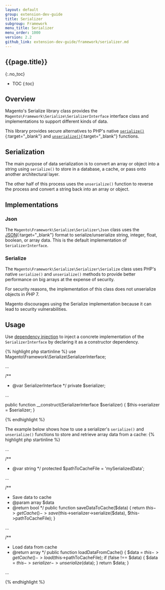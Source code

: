 ```yaml
---
layout: default
group: extension-dev-guide
title: Serializer
subgroup: Framework
menu_title: Serializer
menu_order: 1000
version: 2.2
github_link: extension-dev-guide/framework/serializer.md
---
```


## {{page.title}}
{:.no_toc}

* TOC
{:toc}

## Overview

Magento's Serialize library class provides the `Magento\Framework\Serialize\SerializerInterface` interface class and implementations to support different kinds of data.

This library provides secure alternatives to PHP's native [`serialize()`](http://php.net/manual/en/function.serialize.php){:target="_blank"} and [`unserialize()`](http://php.net/manual/en/function.unserialize.php){:target="_blank"} functions.

## Serialization

The main purpose of data serialization is to convert an array or object into a string using `serialize()` to store in a database, a cache, or pass onto another architectural layer.

The other half of this process uses the `unserialize()` function to reverse the process and convert a string back into an array or object.

## Implementations

### Json

The `Magento\Framework\Serialize\Serializer\Json` class uses the [JSON](http://www.json.org/){:target="_blank"} format to serialize/unserialize string, integer, float, boolean, or array data.
This is the default implementation of `SerializerInterface`.

### Serialize

The `Magento\Framework\Serialize\Serializer\Serialize` class uses PHP's native `serialize()` and `unserialize()` methods to provide better performance on big arrays at the expense of security.

For security reasons, the implementation of this class does not unserialize objects in PHP 7.

<div class="bs-callout bs-callout-warning" markdown="1">

Magento discourages using the Serialize implementation because it can lead to security vulnerabilities.

</div>


## Usage

Use [dependency injection]({{page.baseurl}}extension-dev-guide/depend-inj.html) to inject a concrete implementation of the `SerializerInterface` by declaring it as a constructor dependency.

{% highlight php startinline %}
use Magento\Framework\Serialize\SerializerInterface;

...

/**
 * @var SerializerInterface
 */ 
private $serializer;

...

public function __construct(SerializerInterface $serializer) {
  $this->serializer = $serializer;
}

{% endhighlight %}

The example below shows how to use a serializer's `serialize()` and `unserialize()` functions to store and retrieve array data from a cache:
{% highlight php startinline %}

...

/**
 * @var string
 */ 
protected $pathToCacheFile = 'mySerializedData';

...

/**
 * Save data to cache
 * @param array $data  
 * @return bool
 */
public function saveDataToCache($data)
{
  return $this->getCache()->save($this->serializer->serialize($data), $this->pathToCacheFile);
}

...

/**
 * Load data from cache
 * @return array
 */
public function loadDataFromCache()
{
  $data = $this->getCache()->load($this->pathToCacheFile);
  if (false !== $data) {
    $data = $this->serializer->unserialize($data);
  }
  return $data;
}

...

{% endhighlight %}
